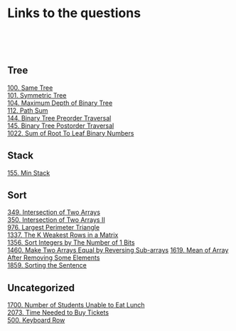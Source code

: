 # Links to the questions
<br/><br/><br/>

## Tree
[100. Same Tree](https://leetcode.com/problems/same-tree) <br/>
[101. Symmetric Tree](https://leetcode.com/problems/symmetric-tree) <br/>
[104. Maximum Depth of Binary Tree](https://leetcode.com/problems/maximum-depth-of-binary-tree) <br/>
[112. Path Sum](https://leetcode.com/problems/path-sum) <br/>
[144. Binary Tree Preorder Traversal](https://leetcode.com/problems/binary-tree-preorder-traversal) <br/>
[145. Binary Tree Postorder Traversal](https://leetcode.com/problems/binary-tree-postorder-traversal) <br/>
[1022. Sum of Root To Leaf Binary Numbers](https://leetcode.com/problems/sum-of-root-to-leaf-binary-numbers) <br/>

## Stack
[155. Min Stack](https://leetcode.com/problems/min-stack/)

## Sort
[349. Intersection of Two Arrays](https://leetcode.com/problems/intersection-of-two-arrays/) <br/>
[350. Intersection of Two Arrays II](https://leetcode.com/problems/intersection-of-two-arrays-ii/) <br/>
[976. Largest Perimeter Triangle](https://leetcode.com/problems/largest-perimeter-triangle/) <br/>
[1337. The K Weakest Rows in a Matrix](https://leetcode.com/problems/the-k-weakest-rows-in-a-matrix/) <br/>
[1356. Sort Integers by The Number of 1 Bits](https://leetcode.com/problems/sort-integers-by-the-number-of-1-bits/) <br/>
[1460. Make Two Arrays Equal by Reversing Sub-arrays](https://leetcode.com/problems/make-two-arrays-equal-by-reversing-sub-arrays/)
[1619. Mean of Array After Removing Some Elements](https://leetcode.com/problems/mean-of-array-after-removing-some-elements/) <br/>
[1859. Sorting the Sentence](https://leetcode.com/problems/sorting-the-sentence/) <br/>

## Uncategorized
[1700. Number of Students Unable to Eat Lunch](https://leetcode.com/problems/number-of-students-unable-to-eat-lunch/) <br/>
[2073. Time Needed to Buy Tickets](https://leetcode.com/problems/time-needed-to-buy-tickets/) <br/>
[500. Keyboard Row](https://leetcode.com/problems/keyboard-row/)
